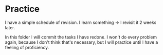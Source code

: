 # Practice

I have a simple schedule of revision. 
I learn something -> I revisit it 2 weeks later. 

In this folder I will commit the tasks I have redone. 
I won't do every problem again, because I don't think that's necessary, 
but I will practice until I have a feeling of proficiency.